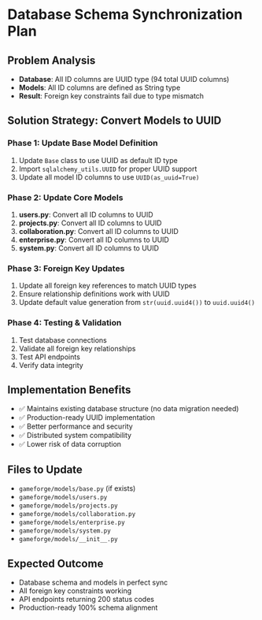 # Database Schema Synchronization Plan

## Problem Analysis
- **Database**: All ID columns are UUID type (94 total UUID columns)
- **Models**: All ID columns are defined as String type 
- **Result**: Foreign key constraints fail due to type mismatch

## Solution Strategy: Convert Models to UUID

### Phase 1: Update Base Model Definition
1. Update `Base` class to use UUID as default ID type
2. Import `sqlalchemy_utils.UUID` for proper UUID support
3. Update all model ID columns to use `UUID(as_uuid=True)`

### Phase 2: Update Core Models
1. **users.py**: Convert all ID columns to UUID
2. **projects.py**: Convert all ID columns to UUID  
3. **collaboration.py**: Convert all ID columns to UUID
4. **enterprise.py**: Convert all ID columns to UUID
5. **system.py**: Convert all ID columns to UUID

### Phase 3: Foreign Key Updates
1. Update all foreign key references to match UUID types
2. Ensure relationship definitions work with UUID
3. Update default value generation from `str(uuid.uuid4())` to `uuid.uuid4()`

### Phase 4: Testing & Validation
1. Test database connections
2. Validate all foreign key relationships
3. Test API endpoints
4. Verify data integrity

## Implementation Benefits
- ✅ Maintains existing database structure (no data migration needed)
- ✅ Production-ready UUID implementation
- ✅ Better performance and security
- ✅ Distributed system compatibility
- ✅ Lower risk of data corruption

## Files to Update
- `gameforge/models/base.py` (if exists)
- `gameforge/models/users.py`
- `gameforge/models/projects.py` 
- `gameforge/models/collaboration.py`
- `gameforge/models/enterprise.py`
- `gameforge/models/system.py`
- `gameforge/models/__init__.py`

## Expected Outcome
- Database schema and models in perfect sync
- All foreign key constraints working
- API endpoints returning 200 status codes
- Production-ready 100% schema alignment